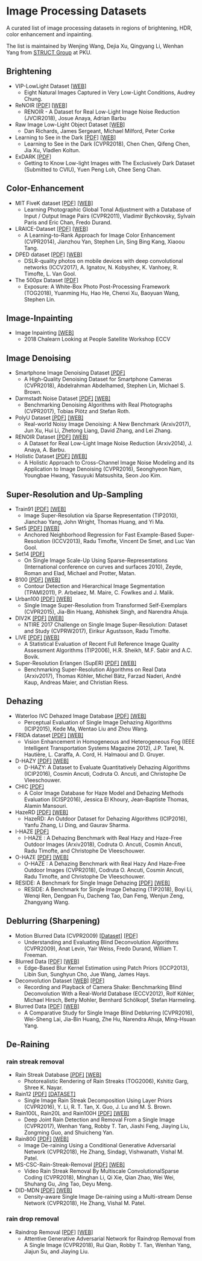 # Image Processing Datasets

A curated list of image processing datasets in regions of brightening, HDR, color enhancement and inpainting.

The list is maintained by Wenjing Wang, Dejia Xu, Qingyang Li, Wenhan Yang from [STRUCT Group](http://www.icst.pku.edu.cn/struct/struct.html) at PKU.

## Brightening
 * VIP-LowLight Dataset [[WEB]](https://uwaterloo.ca/vision-image-processing-lab/research-demos/vip-lowlight-dataset)
   * Eight Natural Images Captured in Very Low-Light Conditions, Audrey Chung.
 * ReNOIR [[PDF]](https://arxiv.org/abs/1409.8230) [[WEB]](http://ani.stat.fsu.edu/~abarbu/Renoir.html)
   * RENOIR - A Dataset for Real Low-Light Image Noise Reduction (JVCIR2018), Josue Anaya, Adrian Barbu
 * Raw Image Low-Light Object Dataset [[WEB]](https://wiki.qut.edu.au/display/cyphy/Datasets)
   * Dan Richards, James Sergeant, Michael Milford, Peter Corke
 * Learning to See in the Dark [[PDF]](http://openaccess.thecvf.com/content_cvpr_2018/papers/Chen_Learning_to_See_CVPR_2018_paper.pdf) [[WEB]](http://vladlen.info/publications/learning-see-dark/)
   * Learning to See in the Dark (CVPR2018), Chen Chen, Qifeng Chen, Jia Xu, Vladlen Koltun.
 * ExDARK [[PDF]](https://arxiv.org/abs/1805.11227)
   * Getting to Know Low-light Images with The Exclusively Dark Dataset (Submitted to CVIU), Yuen Peng Loh, Chee Seng Chan.
   
## Color-Enhancement
 * MIT FiveK dataset [[PDF]](https://people.csail.mit.edu/sparis/publi/2011/cvpr_auto/Bychkovsky_11_Learning_Photo_Adjustment.pdf) [[WEB]](https://data.csail.mit.edu/graphics/fivek/)
   * Learning Photographic Global Tonal Adjustment with a Database of Input / Output Image Pairs (CVPR2011), Vladimir Bychkovsky, Sylvain Paris and Eric Chan, Fredo Durand.
 * LRAICE-Dataset [[PDF]](https://www.cv-foundation.org/openaccess/content_cvpr_2014/papers/Yan_A_Learning-to-Rank_Approach_2014_CVPR_paper.pdf) [[WEB]]() 
   * A Learning-to-Rank Approach for Image Color Enhancement (CVPR2014), Jianzhou Yan, Stephen Lin, Sing Bing Kang, Xiaoou Tang.
 * DPED dataset [[PDF]](https://arxiv.org/abs/1704.02470) [[WEB]](http://people.ee.ethz.ch/~ihnatova/)
   * DSLR-quality photos on mobile devices with deep convolutional networks (ICCV2017), A. Ignatov, N. Kobyshev, K. Vanhoey, R. Timofte, L. Van Gool.
 * The 500px Dataset [[PDF]](https://www.microsoft.com/en-us/research/uploads/prod/2018/01/Exposure.pdf) 
   * Exposure: A White-Box Photo Post-Processing Framework (TOG2018), Yuanming Hu, Hao He, Chenxi Xu, Baoyuan Wang, Stephen Lin.
   
## Image-Inpainting
 * Image Inpainting [[WEB]](http://chalearnlap.cvc.uab.es/dataset/30/description/)
   * 2018 Chalearn Looking at People Satellite Workshop ECCV

## Image Denoising
 * Smartphone Image Denoising Dataset [[PDF]](http://openaccess.thecvf.com/content_cvpr_2018/papers/Abdelhamed_A_High-Quality_Denoising_CVPR_2018_paper.pdf)
   * A High-Quality Denoising Dataset for Smartphone Cameras (CVPR2018), Abdelrahman Abdelhamed, Stephen Lin, Michael S. Brown.
 * Darmstadt Noise Dataset [[PDF]](https://download.visinf.tu-darmstadt.de/papers/2017-cvpr-ploetz-benchmarking_denoising_algorithms-preprint.pdf) [[WEB]](https://noise.visinf.tu-darmstadt.de/)
   * Benchmarking Denoising Algorithms with Real Photographs (CVPR2017), Tobias Plötz and Stefan Roth.
 * PolyU Dataset [[PDF]](https://arxiv.org/pdf/1804.02603.pdf) [[WEB]](https://github.com/csjunxu/PolyU-Real-World-Noisy-Images-Dataset)
   * Real-world Noisy Image Denoising: A New Benchmark (Arxiv2017), Jun Xu, Hui Li, Zhetong Liang, David Zhang, and Lei Zhang.
 * RENOIR Dataset [[PDF]](https://arxiv.org/pdf/1409.8230.pdf) [[WEB]](http://ani.stat.fsu.edu/~abarbu/Renoir.html)
   * A Dataset for Real Low-Light Image Noise Reduction (Arxiv2014), J. Anaya, A. Barbu. 
 * Holistic Dataset [[PDF]](http://snam.ml/assets/ccnoise_cvpr16/ccnoise_cvpr16.pdf) [[WEB]](http://snam.ml/research/ccnoise)
   * A Holistic Approach to Cross-Channel Image Noise Modeling and its Application to Image Denoising (CVPR2016), Seonghyeon Nam, Youngbae Hwang, Yasuyuki Matsushita, Seon Joo Kim.
   
## Super-Resolution and Up-Sampling
 * Train91 [[PDF]](http://www.columbia.edu/~jw2966/papers/YWHM10-TIP.pdf) [[WEB]](http://www.ifp.illinois.edu/~jyang29/ScSR.htm)
   * Image Super-Resolution via Sparse Representation (TIP2010), Jianchao Yang, John Wright, Thomas Huang, and Yi Ma.
 * Set5 [[PDF]](http://www.vision.ee.ethz.ch/~timofter/publications/Timofte-ICCV-2013.pdf) [[WEB]](http://www.vision.ee.ethz.ch/~timofter/ICCV2013_ID1774_SUPPLEMENTARY/index.html)
   * Anchored Neighborhood Regression for Fast Example-Based Super-Resolution (ICCV2013), Radu Timofte, Vincent De Smet, and Luc Van Gool.
 * Set14 [[PDF]](http://www.cs.technion.ac.il/~elad/publications/conferences/2010/ImageScaleUp_LNCS.pdf)
   * On Single Image Scale-Up Using Sparse-Representations (International conference on curves and surfaces 2010), Zeyde, Roman and Elad, Michael and Protter, Matan.
 * B100 [[PDF]](https://www2.eecs.berkeley.edu/Research/Projects/CS/vision/grouping/papers/amfm_pami2010.pdf) [[WEB]](https://www2.eecs.berkeley.edu/Research/Projects/CS/vision/grouping/resources.html)
   * Contour Detection and Hierarchical Image Segmentation (TPAMI2011), P. Arbelaez, M. Maire, C. Fowlkes and J. Malik.
 * Urban100 [[PDF]](https://uofi.box.com/shared/static/8llt4ijgc39n3t7ftllx7fpaaqi3yau0.pdf) [[WEB]](https://sites.google.com/site/jbhuang0604/publications/struct_sr)
   * Single Image Super-Resolution from Transformed Self-Exemplars (CVPR2015), Jia-Bin Huang, Abhishek Singh, and Narendra Ahuja.
 * DIV2K [[PDF]](https://ieeexplore.ieee.org/stamp/stamp.jsp?tp=&arnumber=8014884) [[WEB]](https://data.vision.ee.ethz.ch/cvl/DIV2K/)
   * NTIRE 2017 Challenge on Single Image Super-Resolution: Dataset and Study (CVPRW2017), Eirikur Agustsson, Radu Timofte.
 * LIVE [[PDF]](https://ieeexplore.ieee.org/document/1709988) [[WEB]](http://live.ece.utexas.edu/research/quality/subjective.htm)
   * A Statistical Evaluation of Recent Full Reference Image Quality Assessment Algorithms (TIP2006), H.R. Sheikh, M.F. Sabir and A.C. Bovik.
 * Super-Resolution Erlangen (SupER) [[PDF]](https://arxiv.org/pdf/1709.04881.pdf) [[WEB]](https://superresolution.tf.fau.de/)
   * Benchmarking Super-Resolution Algorithms on Real Data (Arxiv2017), Thomas Köhler, Michel Bätz, Farzad Naderi, André Kaup, Andreas Maier, and Christian Riess.     


## Dehazing
 * Waterloo IVC Dehazed Image Database [[PDF]](http://ieeexplore.ieee.org/document/7351475/) [[WEB]](http://ivc.uwaterloo.ca/database/Dehaze/Dehaze-Database.php)
   * Perceptual Evaluation of Single Image Dehazing Algorithms (ICIP2015), Kede Ma, Wentao Liu and Zhou Wang.
 * FRIDA dataset [[PDF]](http://perso.lcpc.fr/tarel.jean-philippe/publis/jpt-itsm12.pdf) [[WEB]](http://perso.lcpc.fr/tarel.jean-philippe/bdd/frida.html)
   * Vision Enhancement in Homogeneous and Heterogeneous Fog (IEEE Intelligent Transportation Systems Magazine 2012), J.P. Tarel, N. Hautière, L. Caraffa, A. Cord, H. Halmaoui and D. Gruyer.
 * D-HAZY [[PDF]](http://www.meo.etc.upt.ro/AncutiProjectPages/D_Hazzy_ICIP2016/D_HAZY_ICIP2016.pdf) [[WEB]](http://www.meo.etc.upt.ro/AncutiProjectPages/D_Hazzy_ICIP2016/)
   * D-HAZY: A Dataset to Evaluate Quantitatively Dehazing Algorithms (ICIP2016), Cosmin Ancuti, Codruta O. Ancuti, and Christophe De Vleeschouwer.
 * CHIC [[PDF]](https://link.springer.com/chapter/10.1007/978-3-319-33618-3_12)
   * A Color Image Database for Haze Model and Dehazing Methods Evaluation (ICISP2016), Jessica El Khoury, Jean-Baptiste Thomas, Alamin Mansouri.
 * HazeRD [[PDF]](https://ieee-dataport.org/documents/hazerd-outdoor-dataset-dehazing-algorithms) [[WEB]](https://labsites.rochester.edu/gsharma/research/computer-vision/hazerd/)
   * HazeRD: An Outdoor Dataset for Dehazing Algorithms (ICIP2016), Yanfu Zhang, Li Ding, and Gaurav Sharma.
 * I-HAZE [[PDF]](https://arxiv.org/abs/1804.05091)
   * I-HAZE : A Dehazing Benchmark with Real Hazy and Haze-Free Outdoor Images (Arxiv2018), Codruta O. Ancuti, Cosmin Ancuti, Radu Timofte, and Christophe De Vleeschouwer.
 * O-HAZE [[PDF]](http://openaccess.thecvf.com/content_cvpr_2018_workshops/papers/w13/Ancuti_O-HAZE_A_Dehazing_CVPR_2018_paper.pdf) [[WEB]](http://www.vision.ee.ethz.ch/ntire18/o-haze/)
   * O-HAZE : A Dehazing Benchmark with Real Hazy And Haze-Free Outdoor Images (CVPR2018), Codruta O. Ancuti, Cosmin Ancuti, Radu Timofte, and Christophe De Vleeschouwer.
 * RESIDE: A Benchmark for Single Image Dehazing [[PDF]](https://arxiv.org/pdf/1712.04143.pdf) [[WEB]](https://sites.google.com/view/reside-dehaze-datasets)
   * RESIDE: A Benchmark for Single Image Dehazing (TIP2018), Boyi Li, Wenqi Ren, Dengpan Fu, Dacheng Tao, Dan Feng, Wenjun Zeng, Zhangyang Wang.

## Deblurring (Sharpening)
 * Motion Blurred Data (CVPR2009) [[Dataset]](http://webee.technion.ac.il/people/anat.levin/papers/LevinEtalCVPR09Data.rar) [[PDF]](https://ieeexplore.ieee.org/document/5206815)
   * Understanding and Evaluating Blind Deconvolution Algorithms (CVPR2009), Anat Levin, Yair Weiss, Fredo Durand, William T. Freeman.
 * Blurred Data [[PDF]](https://ieeexplore.ieee.org/document/6528301/) [[WEB]](http://cs.brown.edu/~lbsun/deblur2013/deblur2013iccp.html)
   * Edge-Based Blur Kernel Estimation using Patch Priors (ICCP2013), Libin Sun, Sunghyun Cho, Jue Wang, James Hays.
 * Deconvolution Dataset [[WEB]](http://webdav.is.mpg.de/pixel/benchmark4camerashake/) [[PDF]](http://citeseerx.ist.psu.edu/viewdoc/download?doi=10.1.1.379.1398&rep=rep1&type=pdf)
   * Recording and Playback of Camera Shake: Benchmarking Blind Deconvolution With a Real-World Database (ECCV2012), Rolf Köhler, Michael Hirsch, Betty Mohler, Bernhard Schölkopf, Stefan Harmeling.
 * Blurred Data [[PDF]](http://vllab.ucmerced.edu/wlai24/cvpr16_deblur_study/paper/cvpr16_deblur_study.pdf) [[WEB]](http://vllab.ucmerced.edu/wlai24/cvpr16_deblur_study/)
   * A Comparative Study for Single Image Blind Deblurring (CVPR2016), Wei-Sheng Lai, Jia-Bin Huang, Zhe Hu, Narendra Ahuja, Ming-Hsuan Yang.
   
## De-Raining

### rain streak removal
 * Rain Streak Database [[PDF]](http://www1.cs.columbia.edu/CAVE/publications/pdfs/Garg_TOG06.pdf) [[WEB]](http://www1.cs.columbia.edu/CAVE/projects/rain_ren/rain_ren.php)
   * Photorealistic Rendering of Rain Streaks (TOG2006), Kshitiz Garg, Shree K. Nayar.
 * Rain12 [[PDF]](https://ieeexplore.ieee.org/abstract/document/7934436/) [[DATASET]](http://yu-li.github.io/paper/li_cvpr16_rain.zip)
   * Single Image Rain Streak Decomposition Using Layer Priors (CVPR2016), Y. Li, R. T. Tan, X. Guo, J. Lu and M. S. Brown.
 * Rain100L, Rain20L and Rain100H [[PDF]](http://openaccess.thecvf.com/content_cvpr_2017/papers/Yang_Deep_Joint_Rain_CVPR_2017_paper.pdf) [[WEB]](http://www.icst.pku.edu.cn/struct/Projects/joint_rain_removal.html)
   * Deep Joint Rain Detection and Removal From a Single Image (CVPR2017), Wenhan Yang, Robby T. Tan, Jiashi Feng, Jiaying Liu, Zongming Guo, and Shuicheng Yan.
 * Rain800 [[PDF]](https://arxiv.org/pdf/1701.05957v2.pdf) [[WEB]](https://github.com/hezhangsprinter/ID-CGAN)
   * Image De-raining Using a Conditional Generative Adversarial Network (CVPR2018), He Zhang, Sindagi, Vishwanath, Vishal M. Patel.
 * MS-CSC-Rain-Streak-Removal [[PDF]](http://openaccess.thecvf.com/content_cvpr_2018/papers/Li_Video_Rain_Streak_CVPR_2018_paper.pdf) [[WEB]](https://github.com/MinghanLi/MS-CSC-Rain-Streak-Removal)
   * Video Rain Streak Removal By Multiscale ConvolutionalSparse Coding (CVPR2018), Minghan Li, Qi Xie, Qian Zhao, Wei Wei, Shuhang Gu, Jing Tao, Deyu Meng.
 * DID-MDN [[PDF]](http://openaccess.thecvf.com/content_cvpr_2018/papers/Zhang_Density-Aware_Single_Image_CVPR_2018_paper.pdf) [[WEB]](https://github.com/hezhangsprinter/DID-MDN)
   * Density-aware Single Image De-raining using a Multi-stream Dense Network (CVPR2018), He Zhang, Vishal M. Patel.

### rain drop removal

* Raindrop Removal [[PDF]](http://openaccess.thecvf.com/content_cvpr_2018/papers/Qian_Attentive_Generative_Adversarial_CVPR_2018_paper.pdf) [[WEB]](https://rui1996.github.io/raindrop/raindrop_removal.html)
   * Attentive Generative Adversarial Network for Raindrop Removal from A Single Image (CVPR2018), Rui Qian, Robby T. Tan, Wenhan Yang, Jiajun Su, and Jiaying Liu.

 

